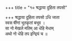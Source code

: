 +++
title = "१० श्रद्धाया दुहिता तपसो"

+++
श्रद्धाया दुहिता तपसो ऽधि जाता  
स्वस र्षीणां भूतकृतां बभूव ।  
सा नो मेखले मतिम् आ धेहि मेधाम्  
अथो नो धेहि तप इन्द्रियं च ॥